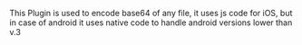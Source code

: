 
This Plugin is used to encode base64 of any file, it uses js code for iOS, but in case of android it uses native code to handle android versions lower than v.3
